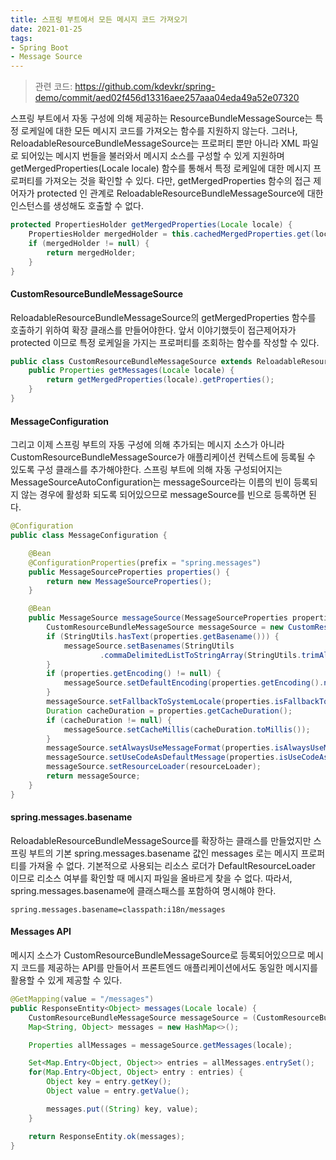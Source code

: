 ```yaml
---
title: 스프링 부트에서 모든 메시지 코드 가져오기
date: 2021-01-25
tags:
- Spring Boot
- Message Source
---
```


> 관련 코드: 
> https://github.com/kdevkr/spring-demo/commit/aed02f456d13316aee257aaa04eda49a52e07320

스프링 부트에서 자동 구성에 의해 제공하는 ResourceBundleMessageSource는 특정 로케일에 대한 모든 메시지 코드를 가져오는 함수를 지원하지 않는다. 그러나, ReloadableResourceBundleMessageSource는 프로퍼티 뿐만 아니라 XML 파일로 되어있는 메시지 번들을 불러와서 메시지 소스를 구성할 수 있게 지원하며 getMergedProperties(Locale locale) 함수를 통해서 특정 로케일에 대한 메시지 프로퍼티를 가져오는 것을 확인할 수 있다. 다만, getMergedProperties 함수의 접근 제어자가 protected 인 관계로 ReloadableResourceBundleMessageSource에 대한 인스턴스를 생성해도 호출할 수 없다.

``` java
protected PropertiesHolder getMergedProperties(Locale locale) {
    PropertiesHolder mergedHolder = this.cachedMergedProperties.get(locale);
    if (mergedHolder != null) {
        return mergedHolder;
    }
}
```

#### CustomResourceBundleMessageSource
ReloadableResourceBundleMessageSource의 getMergedProperties 함수를 호출하기 위하여 확장 클래스를 만들어야한다. 앞서 이야기했듯이 접근제어자가 protected 이므로 특정 로케일을 가지는 프로퍼티를 조회하는 함수를 작성할 수 있다.

```java
public class CustomResourceBundleMessageSource extends ReloadableResourceBundleMessageSource {
    public Properties getMessages(Locale locale) {
        return getMergedProperties(locale).getProperties();
    }
}
```

#### MessageConfiguration
그리고 이제 스프링 부트의 자동 구성에 의해 추가되는 메시지 소스가 아니라 CustomResourceBundleMessageSource가 애플리케이션 컨텍스트에 등록될 수 있도록 구성 클래스를 추가해야한다. 스프링 부트에 의해 자동 구성되어지는 MessageSourceAutoConfiguration는 messageSource라는 이름의 빈이 등록되지 않는 경우에 활성화 되도록 되어있으므로 messageSource를 빈으로 등록하면 된다.

```java
@Configuration
public class MessageConfiguration {

    @Bean
    @ConfigurationProperties(prefix = "spring.messages")
    public MessageSourceProperties properties() {
        return new MessageSourceProperties();
    }

    @Bean
    public MessageSource messageSource(MessageSourceProperties properties, ResourceLoader resourceLoader) {
        CustomResourceBundleMessageSource messageSource = new CustomResourceBundleMessageSource();
        if (StringUtils.hasText(properties.getBasename())) {
            messageSource.setBasenames(StringUtils
                    .commaDelimitedListToStringArray(StringUtils.trimAllWhitespace(properties.getBasename())));
        }
        if (properties.getEncoding() != null) {
            messageSource.setDefaultEncoding(properties.getEncoding().name());
        }
        messageSource.setFallbackToSystemLocale(properties.isFallbackToSystemLocale());
        Duration cacheDuration = properties.getCacheDuration();
        if (cacheDuration != null) {
            messageSource.setCacheMillis(cacheDuration.toMillis());
        }
        messageSource.setAlwaysUseMessageFormat(properties.isAlwaysUseMessageFormat());
        messageSource.setUseCodeAsDefaultMessage(properties.isUseCodeAsDefaultMessage());
        messageSource.setResourceLoader(resourceLoader);
        return messageSource;
    }
}
```
#### spring.messages.basename
ReloadableResourceBundleMessageSource를 확장하는 클래스를 만들었지만 스프링 부트의 기본 spring.messages.basename 값인 messages 로는 메시지 프로퍼티를 가져올 수 없다. 기본적으로 사용되는 리소스 로더가 DefaultResourceLoader 이므로 리소스 여부를 확인할 때 메시지 파일을 올바르게 찾을 수 없다. 따라서, spring.messages.basename에 클래스패스를 포함하여 명시해야 한다.

```properties
spring.messages.basename=classpath:i18n/messages
```

#### Messages API
메시지 소스가 CustomResourceBundleMessageSource로 등록되어있으므로 메시지 코드를 제공하는 API를 만들어서 프론트엔드 애플리케이션에서도 동일한 메시지를 활용할 수 있게 제공할 수 있다.

```java
@GetMapping(value = "/messages")
public ResponseEntity<Object> messages(Locale locale) {
    CustomResourceBundleMessageSource messageSource = (CustomResourceBundleMessageSource) this.messageSource;
    Map<String, Object> messages = new HashMap<>();

    Properties allMessages = messageSource.getMessages(locale);

    Set<Map.Entry<Object, Object>> entries = allMessages.entrySet();
    for(Map.Entry<Object, Object> entry : entries) {
        Object key = entry.getKey();
        Object value = entry.getValue();

        messages.put((String) key, value);
    }

    return ResponseEntity.ok(messages);
}
```